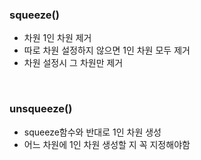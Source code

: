 ### squeeze()
- 차원 1인 차원 제거  
- 따로 차원 설정하지 않으면 1인 차원 모두 제거  
- 차원 설정시 그 차원만 제거  
<br>

### unsqueeze()
- squeeze함수와 반대로 1인 차원 생성  
- 어느 차원에 1인 차원 생성할 지 꼭 지정해야함  
